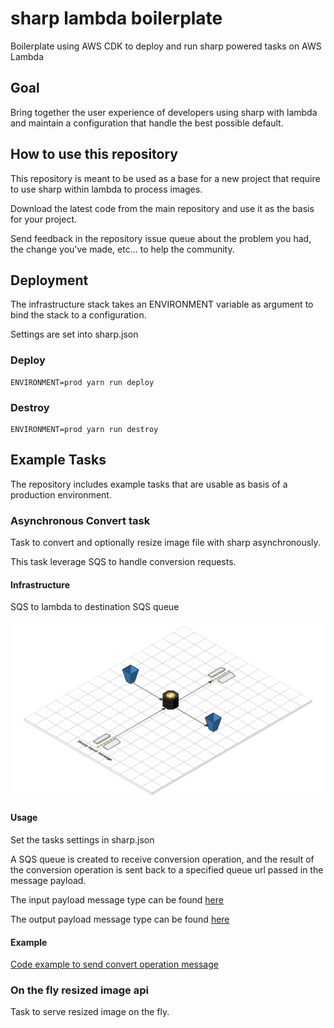 # sharp lambda boilerplate

Boilerplate using AWS CDK to deploy and run sharp powered tasks on AWS Lambda

## Goal

Bring together the user experience of developers using sharp with lambda and maintain a configuration that handle the best possible default.

## How to use this repository

This repository is meant to be used as a base for a new project that require to use sharp within lambda to process images.

Download the latest code from the main repository and use it as the basis for your project.

Send feedback in the repository issue queue about the problem you had, the change you've made, etc... to help the community.

## Deployment

The infrastructure stack takes an ENVIRONMENT variable as argument to bind the stack to a configuration.

Settings are set into sharp.json

### Deploy

```shell
ENVIRONMENT=prod yarn run deploy
```

### Destroy

```shell
ENVIRONMENT=prod yarn run destroy
```

## Example Tasks

The repository includes example tasks that are usable as basis of a production environment.

### Asynchronous Convert task

Task to convert and optionally resize image file with sharp asynchronously.

This task leverage SQS to handle conversion requests.

#### Infrastructure

SQS to lambda to destination SQS queue

![rawpixel web](./docs/img/sharp-convert-task.png)

#### Usage

Set the tasks settings in sharp.json

A SQS queue is created to receive conversion operation, and the result of the conversion operation is sent back to a specified queue url passed in the message payload.

The input payload message type can be found [here](./tasks/convert/types.js)

The output payload message type can be found [here](./tasks/convert/types.js)

#### Example

[Code example to send convert operation message](./docs/convertTasksExample.md)


### On the fly resized image api

Task to serve resized image on the fly.

